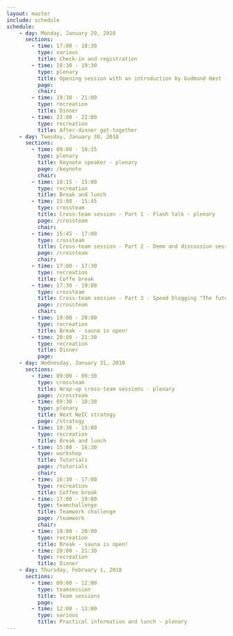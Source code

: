 ```yaml
---
layout: master
include: schedule
schedule:
    - day: Monday, January 29, 2018
      sections:
        - time: 17:00 - 18:30
          type: various
          title: Check-in and registration
        - time: 18:30 - 19:30
          type: plenary
          title: Opening session with an introduction by Gudmund Høst - plenary
          page:
          chair: 
        - time: 19:30 - 21:00
          type: recreation
          title: Dinner
        - time: 21:00 - 22:00
          type: recreation
          title: After-dinner get-together
    - day: Tuesday, January 30, 2018
      sections:
        - time: 09:00 - 10:15
          type: plenary
          title: Keynote speaker - plenary
          page: /keynote
          chair: 
        - time: 10:15 - 15:00
          type: recreation
          title: Break and lunch
        - time: 15:00 - 15:45
          type: crossteam
          title: Cross-team session - Part 1 - Flash talk - plenary
          page: /crossteam
          chair:
        - time: 15:45 - 17:00
          type: crossteam
          title: Cross-team session - Part 2 - Demo and discussion session
          page: /crossteam
          chair:
        - time: 17:00 - 17:30
          type: recreation
          title: Coffe break
        - time: 17:30 - 19:00
          type: crossteam
          title: Cross-team session - Part 3 - Speed blogging "The future"
          page: /crossteam
          chair:
        - time: 19:00 - 20:00
          type: recreation
          title: Break - sauna is open!
        - time: 20:00 - 21:30
          type: recreation
          title: Dinner
          page: 
    - day: Wednesday, January 31, 2018
      sections:
        - time: 09:00 - 09:30
          type: crossteam
          title: Wrap-up cross-team sessions - plenary
          page: /crossteam
        - time: 09:30 - 10:30
          type: plenary
          title: Next NeIC strategy
          page: /strategy
        - time: 10:30 - 15:00
          type: recreation
          title: Break and lunch
        - time: 15:00 - 16:30
          type: workshop
          title: Tutorials
          page: /tutorials
          chair: 
        - time: 16:30 - 17:00
          type: recreation
          title: Coffee break
        - time: 17:00 - 19:00
          type: teamchallenge
          title: Teamwork challenge
          page: /teamwork
          chair: 
        - time: 19:00 - 20:00
          type: recreation
          title: Break - sauna is open!
        - time: 20:00 - 21:30
          type: recreation
          title: Dinner
    - day: Thursday, February 1, 2018
      sections:
        - time: 09:00 - 12:00
          type: teamsession
          title: Team sessions
          page: 
        - time: 12:00 - 13:00
          type: various
          title: Practical information and lunch - plenary
---
```

